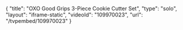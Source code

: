 {
    "title": "OXO Good Grips 3-Piece Cookie Cutter Set",
    "type": "solo",
    "layout": "iframe-static",
    "videoId": "109970023",
    "url": "\/tvpembed\/109970023"
}